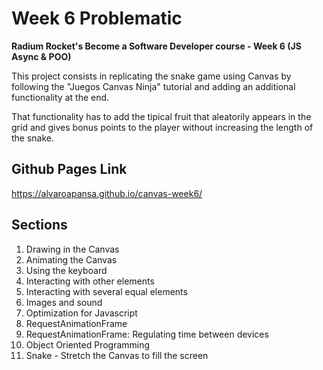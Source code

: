 # Week 6 Problematic
**Radium Rocket's Become a Software Developer course - Week 6 (JS Async & POO)**  

This project consists in replicating the snake game using Canvas by following the "Juegos Canvas Ninja" tutorial and adding an additional functionality at the end.

That functionality has to add the tipical fruit that aleatorily appears in the grid and gives bonus points to the player without increasing the length of the snake.

## Github Pages Link  
https://alvaroapansa.github.io/canvas-week6/

## Sections
1. Drawing in the Canvas
2. Animating the Canvas  
3. Using the keyboard
4. Interacting with other elements
5. Interacting with several equal elements
6. Images and sound
7. Optimization for Javascript
8. RequestAnimationFrame
9. RequestAnimationFrame: Regulating time between devices
10. Object Oriented Programming
11. Snake - Stretch the Canvas to fill the screen
